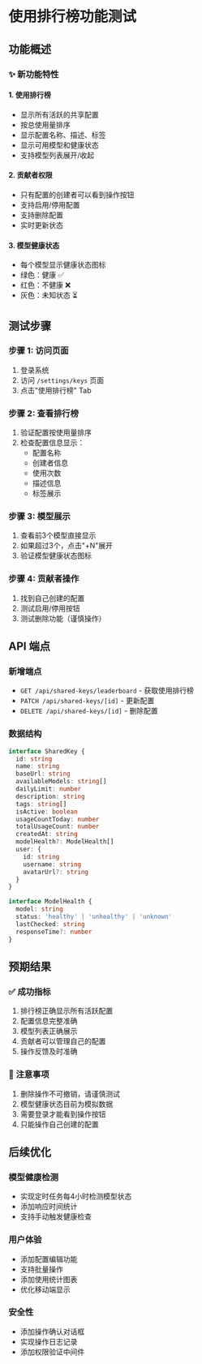 # 使用排行榜功能测试

## 功能概述

### ✨ **新功能特性**

#### **1. 使用排行榜**
- 显示所有活跃的共享配置
- 按总使用量排序
- 显示配置名称、描述、标签
- 显示可用模型和健康状态
- 支持模型列表展开/收起

#### **2. 贡献者权限**
- 只有配置的创建者可以看到操作按钮
- 支持启用/停用配置
- 支持删除配置
- 实时更新状态

#### **3. 模型健康状态**
- 每个模型显示健康状态图标
- 绿色：健康 ✅
- 红色：不健康 ❌  
- 灰色：未知状态 ⏳

## 测试步骤

### **步骤 1: 访问页面**
1. 登录系统
2. 访问 `/settings/keys` 页面
3. 点击"使用排行榜" Tab

### **步骤 2: 查看排行榜**
1. 验证配置按使用量排序
2. 检查配置信息显示：
   - 配置名称
   - 创建者信息
   - 使用次数
   - 描述信息
   - 标签展示

### **步骤 3: 模型展示**
1. 查看前3个模型直接显示
2. 如果超过3个，点击"+N"展开
3. 验证模型健康状态图标

### **步骤 4: 贡献者操作**
1. 找到自己创建的配置
2. 测试启用/停用按钮
3. 测试删除功能（谨慎操作）

## API 端点

### **新增端点**
- `GET /api/shared-keys/leaderboard` - 获取使用排行榜
- `PATCH /api/shared-keys/[id]` - 更新配置
- `DELETE /api/shared-keys/[id]` - 删除配置

### **数据结构**
```typescript
interface SharedKey {
  id: string
  name: string
  baseUrl: string
  availableModels: string[]
  dailyLimit: number
  description: string
  tags: string[]
  isActive: boolean
  usageCountToday: number
  totalUsageCount: number
  createdAt: string
  modelHealth?: ModelHealth[]
  user: {
    id: string
    username: string
    avatarUrl?: string
  }
}

interface ModelHealth {
  model: string
  status: 'healthy' | 'unhealthy' | 'unknown'
  lastChecked: string
  responseTime?: number
}
```

## 预期结果

### ✅ **成功指标**
1. 排行榜正确显示所有活跃配置
2. 配置信息完整准确
3. 模型列表正确展示
4. 贡献者可以管理自己的配置
5. 操作反馈及时准确

### 🚨 **注意事项**
1. 删除操作不可撤销，请谨慎测试
2. 模型健康状态目前为模拟数据
3. 需要登录才能看到操作按钮
4. 只能操作自己创建的配置

## 后续优化

### **模型健康检测**
- 实现定时任务每4小时检测模型状态
- 添加响应时间统计
- 支持手动触发健康检查

### **用户体验**
- 添加配置编辑功能
- 支持批量操作
- 添加使用统计图表
- 优化移动端显示

### **安全性**
- 添加操作确认对话框
- 实现操作日志记录
- 添加权限验证中间件
